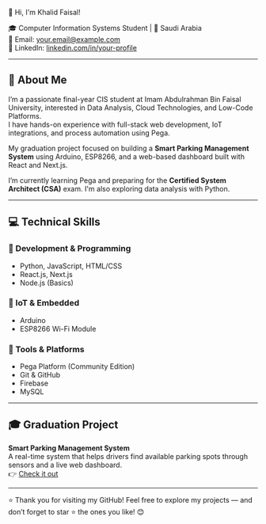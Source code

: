 
👋 Hi, I'm Khalid Faisal!

🎓 Computer Information Systems Student | 📍 Saudi Arabia  
📧 Email: your.email@example.com  
🔗 LinkedIn: [linkedin.com/in/your-profile](https://linkedin.com/in/your-profile)

---

## 🚀 About Me

I’m a passionate final-year CIS student at Imam Abdulrahman Bin Faisal University, interested in Data Analysis, Cloud Technologies, and Low-Code Platforms.  
I have hands-on experience with full-stack web development, IoT integrations, and process automation using Pega.

My graduation project focused on building a **Smart Parking Management System** using Arduino, ESP8266, and a web-based dashboard built with React and Next.js.

I’m currently learning Pega and preparing for the **Certified System Architect (CSA)** exam. I'm also exploring data analysis with Python.

---

## 💻 Technical Skills

### 🔹 Development & Programming
- Python, JavaScript, HTML/CSS
- React.js, Next.js
- Node.js (Basics)

### 🔹 IoT & Embedded
- Arduino
- ESP8266 Wi-Fi Module

### 🔹 Tools & Platforms
- Pega Platform (Community Edition)
- Git & GitHub
- Firebase
- MySQL

---

## 🎓 Graduation Project

**Smart Parking Management System**  
A real-time system that helps drivers find available parking spots through sensors and a live web dashboard.  
👉 [Check it out](https://your-live-demo-link.com)

---

⭐️ Thank you for visiting my GitHub! Feel free to explore my projects — and don’t forget to star ⭐ the ones you like! 😊
